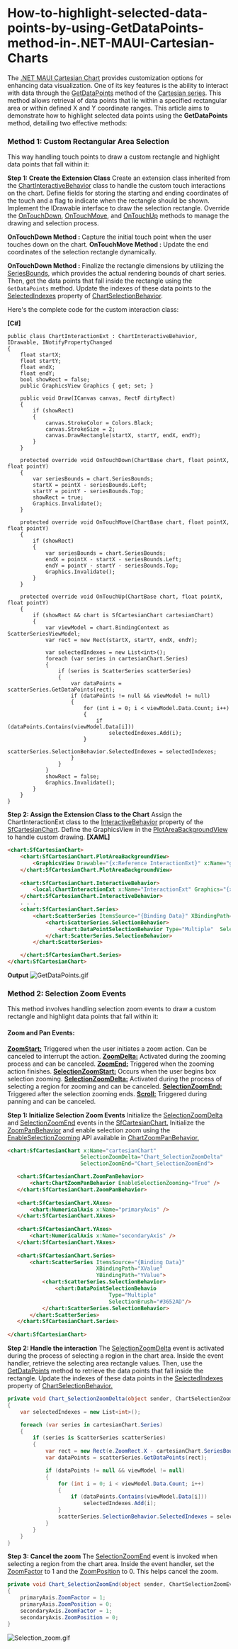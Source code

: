 # How-to-highlight-selected-data-points-by-using-GetDataPoints-method-in-.NET-MAUI-Cartesian-Charts
The [.NET MAUI Cartesian Chart](https://www.syncfusion.com/maui-controls/maui-cartesian-charts) provides customization options for enhancing data visualization. One of its key features is the ability to interact with data through the [GetDataPoints](https://help.syncfusion.com/cr/maui/Syncfusion.Maui.Charts.CartesianSeries.html#Syncfusion_Maui_Charts_CartesianSeries_GetDataPoints_Microsoft_Maui_Graphics_Rect_) method of the [Cartesian series](https://help.syncfusion.com/cr/maui/Syncfusion.Maui.Charts.CartesianSeries.html). This method allows retrieval of data points that lie within a specified rectangular area or within defined X and Y coordinate ranges. This article aims to demonstrate how to highlight selected data points using the **GetDataPoints** method, detailing two effective methods:

### **Method 1: Custom Rectangular Area Selection**
 This way handling touch points to draw a custom rectangle and highlight data points that fall within it:

**Step 1:  Create the Extension Class**
Create an extension class inherited from the [ChartInteractiveBehavior](https://help.syncfusion.com/cr/maui/Syncfusion.Maui.Charts.ChartInteractiveBehavior.html) class to handle the custom touch interactions on the chart. Define fields for storing the starting and ending coordinates of the touch and a flag to indicate when the rectangle should be shown. Implement the IDrawable interface to draw the selection rectangle. Override the [OnTouchDown](https://help.syncfusion.com/cr/maui/Syncfusion.Maui.Charts.ChartBehavior.html#Syncfusion_Maui_Charts_ChartBehavior_OnTouchDown_Syncfusion_Maui_Charts_ChartBase_System_Single_System_Single_), [OnTouchMove](https://help.syncfusion.com/cr/maui/Syncfusion.Maui.Charts.ChartBehavior.html#Syncfusion_Maui_Charts_ChartBehavior_OnTouchMove_Syncfusion_Maui_Charts_ChartBase_System_Single_System_Single_), and [OnTouchUp](https://help.syncfusion.com/cr/maui/Syncfusion.Maui.Charts.ChartBehavior.html#Syncfusion_Maui_Charts_ChartBehavior_OnTouchUp_Syncfusion_Maui_Charts_ChartBase_System_Single_System_Single_) methods to manage the drawing and selection process.

**OnTouchDown Method :**  Capture the initial touch point when the user touches down on the chart.
**OnTouchMove Method :**  Update the end coordinates of the selection rectangle dynamically.

**OnTouchDown Method :** 
Finalize the rectangle dimensions by utilizing the [SeriesBounds](https://help.syncfusion.com/cr/maui/Syncfusion.Maui.Charts.ChartBase.html#Syncfusion_Maui_Charts_ChartBase_SeriesBounds), which provides the actual rendering bounds of chart series. Then, get the data points that fall inside the rectangle using the `GetDataPoints` method. Update the indexes of these data points to the [SelectedIndexes](https://help.syncfusion.com/cr/maui/Syncfusion.Maui.Charts.ChartSelectionBehavior.html?tabs=tabid-5%2Ctabid-7%2Ctabid-3%2Ctabid-1#Syncfusion_Maui_Charts_ChartSelectionBehavior_SelectedIndexes) property of  [ChartSelectionBehavior](https://help.syncfusion.com/cr/maui/Syncfusion.Maui.Charts.ChartSelectionBehavior.html).

Here's the complete code for the custom interaction class:

**[C#]**
```
public class ChartInteractionExt : ChartInteractiveBehavior, IDrawable, INotifyPropertyChanged
{
    float startX;
    float startY;
    float endX;
    float endY;
    bool showRect = false;
    public GraphicsView Graphics { get; set; }

    public void Draw(ICanvas canvas, RectF dirtyRect)
    {
        if (showRect)
        {
            canvas.StrokeColor = Colors.Black;
            canvas.StrokeSize = 2;
            canvas.DrawRectangle(startX, startY, endX, endY);
        }
    }

    protected override void OnTouchDown(ChartBase chart, float pointX, float pointY)
    {
        var seriesBounds = chart.SeriesBounds;
        startX = pointX - seriesBounds.Left;
        startY = pointY - seriesBounds.Top;
        showRect = true;
        Graphics.Invalidate();
    }

    protected override void OnTouchMove(ChartBase chart, float pointX, float pointY)
    {
        if (showRect)
        {
            var seriesBounds = chart.SeriesBounds;
            endX = pointX - startX - seriesBounds.Left;
            endY = pointY - startY - seriesBounds.Top;
            Graphics.Invalidate();
        }
    }

    protected override void OnTouchUp(ChartBase chart, float pointX, float pointY)
    {
        if (showRect && chart is SfCartesianChart cartesianChart)
        {
            var viewModel = chart.BindingContext as ScatterSeriesViewModel;
            var rect = new Rect(startX, startY, endX, endY);

            var selectedIndexes = new List<int>();
            foreach (var series in cartesianChart.Series)
            {
                if (series is ScatterSeries scatterSeries)
                {
                    var dataPoints = scatterSeries.GetDataPoints(rect);
                    if (dataPoints != null && viewModel != null)
                    {
                        for (int i = 0; i < viewModel.Data.Count; i++)
                        {
                            if (dataPoints.Contains(viewModel.Data[i]))
                                selectedIndexes.Add(i);
                        }
                        scatterSeries.SelectionBehavior.SelectedIndexes = selectedIndexes;
                    }
                }
            }
            showRect = false;
            Graphics.Invalidate();
        }
    }
}
```

**Step 2: Assign the Extension Class to the Chart**
Assign the ChartInteractionExt class to the [InteractiveBehavior](https://help.syncfusion.com/cr/maui/Syncfusion.Maui.Charts.ChartBase.html#Syncfusion_Maui_Charts_ChartBase_InteractiveBehavior) property of the [SfCartesianChart](https://help.syncfusion.com/cr/maui/Syncfusion.Maui.Charts.SfCartesianChart.html). Define the GraphicsView in the [PlotAreaBackgroundView](https://help.syncfusion.com/cr/maui/Syncfusion.Maui.Charts.ChartBase.html#Syncfusion_Maui_Charts_ChartBase_PlotAreaBackgroundView) to handle custom drawing.
**[XAML]**
```html
<chart:SfCartesianChart>
    <chart:SfCartesianChart.PlotAreaBackgroundView>
        <GraphicsView Drawable="{x:Reference InteractionExt}" x:Name="graphicsView" InputTransparent="True" ZIndex="1"/>
    </chart:SfCartesianChart.PlotAreaBackgroundView>
    
    <chart:SfCartesianChart.InteractiveBehavior>
        <local:ChartInteractionExt x:Name="InteractionExt" Graphics="{x:Reference graphicsView}"/>
    </chart:SfCartesianChart.InteractiveBehavior>
    . . .
    <chart:SfCartesianChart.Series>
        <chart:ScatterSeries ItemsSource="{Binding Data}" XBindingPath="XValue" YBindingPath="YValue" PointWidth="8" Opacity="0.8" Fill="#FE7A36" PointHeight="8" >
            <chart:ScatterSeries.SelectionBehavior>
                <chart:DataPointSelectionBehavior Type="Multiple"  SelectionBrush="#3652AD"/>
            </chart:ScatterSeries.SelectionBehavior>
        </chart:ScatterSeries>

    </chart:SfCartesianChart.Series>
</chart:SfCartesianChart>
```

**Output**
 ![GetDataPoints.gif](https://support.syncfusion.com/kb/agent/attachment/article/16174/inline?token=eyJhbGciOiJodHRwOi8vd3d3LnczLm9yZy8yMDAxLzA0L3htbGRzaWctbW9yZSNobWFjLXNoYTI1NiIsInR5cCI6IkpXVCJ9.eyJpZCI6IjIzNzA2Iiwib3JnaWQiOiIzIiwiaXNzIjoic3VwcG9ydC5zeW5jZnVzaW9uLmNvbSJ9.XB4_s1DqiYHD1jFJFSKiOOTi8cVwvYFpRjffhWMXnGM)

### **Method 2: Selection Zoom Events**
This method involves handling selection zoom events to draw a custom rectangle and highlight data points that fall within it:
#### Zoom and Pan Events:
**[ZoomStart:](https://help.syncfusion.com/cr/maui/Syncfusion.Maui.Charts.SfCartesianChart.html#Syncfusion_Maui_Charts_SfCartesianChart_ZoomStart)** Triggered when the user initiates a zoom action. Can be canceled to interrupt the action.
**[ZoomDelta:](https://help.syncfusion.com/cr/maui/Syncfusion.Maui.Charts.SfCartesianChart.html#Syncfusion_Maui_Charts_SfCartesianChart_ZoomDelta)** Activated during the zooming process and can be canceled.
**[ZoomEnd:](https://help.syncfusion.com/cr/maui/Syncfusion.Maui.Charts.SfCartesianChart.html#Syncfusion_Maui_Charts_SfCartesianChart_ZoomEnd)** Triggered when the zooming action finishes.
**[SelectionZoomStart:](https://help.syncfusion.com/cr/maui/Syncfusion.Maui.Charts.SfCartesianChart.html#Syncfusion_Maui_Charts_SfCartesianChart_SelectionZoomStart)** Occurs when the user begins box selection zooming.
**[SelectionZoomDelta:](https://help.syncfusion.com/cr/maui/Syncfusion.Maui.Charts.SfCartesianChart.html#Syncfusion_Maui_Charts_SfCartesianChart_SelectionZoomDelta)** Activated during the process of selecting a region for zooming and can be canceled.
**[SelectionZoomEnd:](https://help.syncfusion.com/cr/maui/Syncfusion.Maui.Charts.SfCartesianChart.html#Syncfusion_Maui_Charts_SfCartesianChart_SelectionZoomEnd)** Triggered after the selection zooming ends.
**[Scroll:](https://help.syncfusion.com/cr/maui/Syncfusion.Maui.Charts.SfCartesianChart.html#Syncfusion_Maui_Charts_SfCartesianChart_Scroll)** Triggered during panning and can be canceled.

**Step 1: Initialize Selection Zoom Events**
Initialize the  [SelectionZoomDelta](https://help.syncfusion.com/cr/maui/Syncfusion.Maui.Charts.SfCartesianChart.html#Syncfusion_Maui_Charts_SfCartesianChart_SelectionZoomDelta) and [SelectionZoomEnd](https://help.syncfusion.com/cr/maui/Syncfusion.Maui.Charts.SfCartesianChart.html#Syncfusion_Maui_Charts_SfCartesianChart_SelectionZoomEnd) events in the [SfCartesianChart.](https://help.syncfusion.com/cr/maui/Syncfusion.Maui.Charts.SfCartesianChart.html) Initialize the [ZoomPanBehavior](https://help.syncfusion.com/cr/maui/Syncfusion.Maui.Charts.SfCartesianChart.html#Syncfusion_Maui_Charts_SfCartesianChart_ZoomPanBehavior) and enable selection zoom using the [EnableSelectionZooming](https://help.syncfusion.com/cr/maui/Syncfusion.Maui.Charts.ChartZoomPanBehavior.html#Syncfusion_Maui_Charts_ChartZoomPanBehavior_EnableSelectionZooming) API available in [ChartZoomPanBehavior.](https://help.syncfusion.com/cr/maui/Syncfusion.Maui.Charts.ChartZoomPanBehavior.html)
 
 ```html
<chart:SfCartesianChart x:Name="cartesianChart"           
                        SelectionZoomDelta="Chart_SelectionZoomDelta"
                        SelectionZoomEnd="Chart_SelectionZoomEnd">

    <chart:SfCartesianChart.ZoomPanBehavior>
        <chart:ChartZoomPanBehavior EnableSelectionZooming="True" />
    </chart:SfCartesianChart.ZoomPanBehavior>
    
    <chart:SfCartesianChart.XAxes>
        <chart:NumericalAxis x:Name="primaryAxis" />
    </chart:SfCartesianChart.XAxes>
    
    <chart:SfCartesianChart.YAxes>
        <chart:NumericalAxis x:Name="secondaryAxis" />
    </chart:SfCartesianChart.YAxes>
    
    <chart:SfCartesianChart.Series>
        <chart:ScatterSeries ItemsSource="{Binding Data}"
                             XBindingPath="XValue" 
                             YBindingPath="YValue">
            <chart:ScatterSeries.SelectionBehavior>
                <chart:DataPointSelectionBehavio  
                                 Type="Multiple"  
                                 SelectionBrush="#3652AD"/>
            </chart:ScatterSeries.SelectionBehavior>
        </chart:ScatterSeries>
    </chart:SfCartesianChart.Series>
    
</chart:SfCartesianChart> 
 ```
**Step 2: Handle the interaction**
The [SelectionZoomDelta](https://help.syncfusion.com/cr/maui/Syncfusion.Maui.Charts.SfCartesianChart.html#Syncfusion_Maui_Charts_SfCartesianChart_SelectionZoomDelta) event is activated during the process of selecting a region in the chart area. Inside the event handler, retrieve the selecting area rectangle values. Then, use the [GetDataPoints](https://help.syncfusion.com/cr/maui/Syncfusion.Maui.Charts.CartesianSeries.html#Syncfusion_Maui_Charts_CartesianSeries_GetDataPoints_Microsoft_Maui_Graphics_Rect_) method to retrieve the data points that fall inside the rectangle. Update the indexes of these data points in the [SelectedIndexes](https://help.syncfusion.com/cr/maui/Syncfusion.Maui.Charts.ChartSelectionBehavior.html#Syncfusion_Maui_Charts_ChartSelectionBehavior_SelectedIndex) property of [ChartSelectionBehavior.](https://help.syncfusion.com/cr/maui/Syncfusion.Maui.Charts.ChartSelectionBehavior.html)

 ```csharp
 private void Chart_SelectionZoomDelta(object sender, ChartSelectionZoomDeltaEventArgs e)
 {
     var selectedIndexes = new List<int>();

     foreach (var series in cartesianChart.Series)
     {
         if (series is ScatterSeries scatterSeries)
         {
             var rect = new Rect(e.ZoomRect.X - cartesianChart.SeriesBounds.Left, e.ZoomRect.Y, e.ZoomRect.Width, e.ZoomRect.Height);
             var dataPoints = scatterSeries.GetDataPoints(rect);

             if (dataPoints != null && viewModel != null)
             {
                 for (int i = 0; i < viewModel.Data.Count; i++)
                 {
                     if (dataPoints.Contains(viewModel.Data[i]))
                         selectedIndexes.Add(i);
                 }
                 scatterSeries.SelectionBehavior.SelectedIndexes = selectedIndexes;
             }
         }
     }
 }
 ```
**Step 3: Cancel the zoom**
The [SelectionZoomEnd](https://help.syncfusion.com/cr/maui/Syncfusion.Maui.Charts.SfCartesianChart.html#Syncfusion_Maui_Charts_SfCartesianChart_ZoomEnd) event is invoked when selecting a region from the chart area. Inside the event handler, set the [ZoomFactor](https://help.syncfusion.com/cr/maui/Syncfusion.Maui.Charts.ChartAxis.html#Syncfusion_Maui_Charts_ChartAxis_ZoomFactor) to 1 and the [ZoomPosition](https://help.syncfusion.com/cr/maui/Syncfusion.Maui.Charts.ChartAxis.html#Syncfusion_Maui_Charts_ChartAxis_ZoomPosition) to 0. This helps cancel the zoom.

 ```csharp
private void Chart_SelectionZoomEnd(object sender, ChartSelectionZoomEventArgs e)
{
     primaryAxis.ZoomFactor = 1;
     primaryAxis.ZoomPosition = 0;
     secondaryAxis.ZoomFactor = 1;
     secondaryAxis.ZoomPosition = 0;
 } 
 ```
 ![Selection_zoom.gif](https://support.syncfusion.com/kb/agent/attachment/article/16174/inline?token=eyJhbGciOiJodHRwOi8vd3d3LnczLm9yZy8yMDAxLzA0L3htbGRzaWctbW9yZSNobWFjLXNoYTI1NiIsInR5cCI6IkpXVCJ9.eyJpZCI6IjI0ODUzIiwib3JnaWQiOiIzIiwiaXNzIjoic3VwcG9ydC5zeW5jZnVzaW9uLmNvbSJ9.mcnMg6jPkXsxDZqv152Z1mzVSk-CI-62kO_T0Alylsk)
